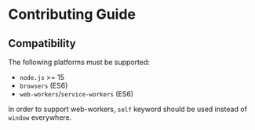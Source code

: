 
# Contributing Guide

## Compatibility

The following platforms must be supported:

- `node.js` >= 15
- `browsers` (ES6)
- `web-workers`/`service-workers` (ES6)

In order to support web-workers, `self` keyword should
be used instead of `window` everywhere.
